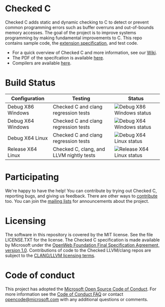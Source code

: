 # Checked C
Checked C adds static and dynamic checking to C to detect or prevent common programming
errors such as buffer overruns and out-of-bounds memory accesses. 
The goal of the project is to improve systems programming by making fundamental improvements to C.
This repo contains
sample code, the [extension specification](https://github.com/Microsoft/checkedc/releases),
and test code.

- For a quick overview of Checked C and more information, see our [Wiki](https://github.com/Microsoft/checkedc/wiki).
- The PDF of the specifcation is available [here](https://github.com/Microsoft/checkedc/releases).
- Compilers are available [here](https://github.com/Microsoft/checkedc-clang/releases).

# Build Status

|Configuration|Testing|Status|
|--------|---------------|-------|
|Debug X86 Windows| Checked C and clang regression tests|![Debug X86 Windows status](https://msresearch.visualstudio.com/_apis/public/build/definitions/f6454e27-a46c-49d9-8453-29d89d53d2f9/211/badge)|
|Debug X64 Windows| Checked C and clang regression tests| ![Debug X64 Windows status](https://msresearch.visualstudio.com/_apis/public/build/definitions/f6454e27-a46c-49d9-8453-29d89d53d2f9/205/badge)|
|Debug X64 Linux  | Checked C and clang regression tests| ![Debug X64 Linux status](https://msresearch.visualstudio.com/_apis/public/build/definitions/f6454e27-a46c-49d9-8453-29d89d53d2f9/217/badge)|
|Release X64 Linux| Checked C, clang, and LLVM nightly tests|![Release X64 Linux status](https://msresearch.visualstudio.com/_apis/public/build/definitions/f6454e27-a46c-49d9-8453-29d89d53d2f9/238/badge)|

# Participating
We're happy to have the help! You can contribute by trying out Checked C, 
reporting bugs, and giving us feedback. There are other ways to [contribute](CONTRIBUTING.md) too.
You can join the [mailing lists](https://github.com/Microsoft/CheckedC/blob/master/MAILING-LISTS.md) for
announcements about the project.

# Licensing
The software in this repository is covered by the MIT license.  See the file LICENSE.TXT for the license.   The
Checked C specification is made available by Microsoft under the [OpenWeb Foundation Final
Specification Agreement, version 1.0](http://www.openwebfoundation.org/legal/the-owf-1-0-agreements/owfa-1-0).
Contributions of code to the Checked LLVM/clang repos are
subject to the [CLANG/LLVM licensing terms](https://github.com/Microsoft/checkedc-clang/blob/master/LICENSE.TXT).

# Code of conduct

This project has adopted the
[Microsoft Open Source Code of Conduct](https://opensource.microsoft.com/codeofconduct/).
For more information see the
[Code of Conduct FAQ](https://opensource.microsoft.com/codeofconduct/faq/) or
contact [opencode@microsoft.com](mailto:opencode@microsoft.com) with any
additional questions or comments.
